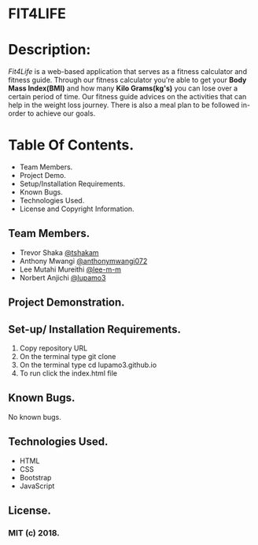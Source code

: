 


#                                                FIT4LIFE
 
 # Description: 
 _Fit4Life_ is a web-based application that serves as a fitness calculator and fitness guide. Through our fitness calculator you're able to get your **Body Mass Index(BMI)** and how many **Kilo Grams(kg's)** you can lose over a certain period of time. Our fitness guide advices on the activities that can help in the weight loss journey. There is also a meal plan to be followed in-order to achieve our goals. 

 
# Table Of Contents.
* Team Members.
* Project Demo.
* Setup/Installation Requirements.
* Known Bugs.
* Technologies Used.
* License and Copyright Information. 


## Team Members.
* Trevor Shaka [@tshakam](https://github.com/tshakam)
* Anthony Mwangi [@anthonymwangi072](https://github.com/anthonymwangi072)
* Lee Mutahi Mureithi [@lee-m-m](https://github.com/lee-m-m)
* Norbert Anjichi [@lupamo3](https://github.com/lupamo3)

## Project Demonstration. 



## Set-up/ Installation Requirements. 
1. Copy repository URL
2. On the terminal type git clone <URL>
3. On the terminal type cd lupamo3.github.io
4. To run click the index.html file
  
  ## Known Bugs. 
  No known bugs.
  
  ## Technologies Used.
  * HTML
  * CSS
  * Bootstrap
  * JavaScript
  
  ## License.
  ### MIT (c) 2018. 

